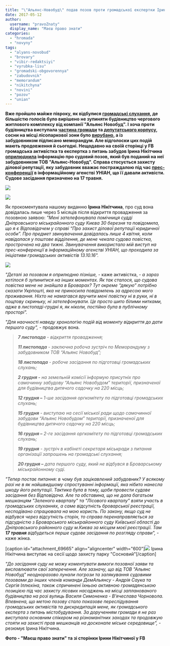 ```yaml
---
title: "\"Альянс-Новобуд\" подав позов проти громадської експертки Ірини Нікітчиної"
date: 2017-05-12
author: 
  username: "pravoZnaty"
  display_name: "Маєш право знати"
categories: 
  - "hromada"
  - "novyny"
tags: 
  - "alyans-novobud"
  - "brovary"
  - "vibir-redaktsiyi"
  - "vyrubka-lisu"
  - "gromadski-obgovorennya"
  - "zabudovnik"
  - "memorandum"
  - "nikitchyna"
  - "novini"
  - "pozov"
  - "unian"
---
```


**Вже пройшло майже півроку, як відбулися [громадські слухання](https://mpz.brovary.org/u-brovarah-vidbulysya-gromadski-sluhannya-adminresurs-peremig-foto/), де більшістю голосів було вирішено не зупиняти будівництво чергового житлового комплексу від компанії "Альянс Новобуд". І хоча проти будівництва виступала [частина громади](https://mpz.brovary.org/brovarchany-protestuyut-proty-budivnytstva-na-symonenka-chornovola-znesly-ogorozhu-foto/) та [депутатського корпусу](https://mpz.brovary.org/brovarskyh-deputativ-na-sesiyi-prosyly-zberegty-lis-foto/), сосни на місці лісопаркової зони було [вирубано](https://mpz.brovary.org/zeleni-krasuni-sosny-na-symonenka-vse-zh-spylyaly-foto-video/), а із забудовником підписано меморандум. Але відголоски цих подій мають продовження й сьогодні. Нещодавно на своїй сторінці у FB громадська активістка та експертка з питань забудов Ірина Нікітчина [оприлюднила](https://www.facebook.com/profile.php?id=100008920808835&fref=ts) інформацію про судовий позов, який був поданий на неї забудовником ТОВ "Альянс-Новобуд". Справа стосується захисту ділової репутації, яку забудовник вважає постраждалою під час [прес-конференції](https://mpz.brovary.org/brovarchany-daly-pres-konferentsiyu-v-unian-shhodo-vyrubky-derev-v-misti/) в інформаційному агенстві УНІАН, що її давали активісти. Судове засідання призначено на 17 травня.**

![](https://mpz.brovary.org/wp-content/uploads/2017/05/Nikitchina_sud2.jpg)

![](https://mpz.brovary.org/wp-content/uploads/2017/05/Nikitchina_sud.jpg)

Як прокоментувала нашому виданню **Ірина Нікітчина**, про суд вона довідалась лише через 5 місяців після відкриття провадження за позовною заявою: _"Мені зателефонувала помічниця судді Дніпровського міськрайонного суду Києва 30 березня та повідомила, що я є Відповідачем у справі “Про захист ділової репутації юридичної особи”. Про предмет звинувачення довідалась лише 4 квітня, коли навідалася у поштове відділення, де мене чекала судова повістка, прострочена на два тижні. Звинувачення використало мій виступ на прес-конференції в інформаційному агенстві УНІАН, що проходила за ініціативи громадських активістів 13.10.16"._

![](https://mpz.brovary.org/wp-content/uploads/2017/05/Nikitchina_sud3.jpg)

_"Деталі за позовом я оприлюдню пізніше,_ \- каже активістка, - _а зараз хотілося б зупинитися на інших моментах. Як так сталося, що судова повістка мене не знайшла в Броварах? Тут окреме “дякую” потрібно сказати Укрпошті, яка не приносила повідомлень за адресою мого проживання. Ніхто не намагався вручити мені повістку ні в руки, ні в пощтову скриньку, ні зателефонувати. Це просто шито білими нитками, адже в листопаді-грудні я, як ніколи, постійно була в публічному просторі"._

_"Для наочності наведу хронологію подій від моменту відкриття до дати першого суду",_ \- продовжує вона.

> _**7 листопада** - відкриття провадження;_
> 
> _**11 листопада** - заключна робоча зустріч по Меморандуму з забудовником ТОВ “Альянс Новобуд”;_
> 
> _**18 листопада** - робоче засідання по підготовці громадських слухань;_
> 
> _**2 грудня -** на земельній комісії інформую присутніх про самочинну забудову “Альянс Новобудом” території, призначеної для будівництва дитячого садочку на 220 місць;_
> 
> _**12 грудня –** 1-ше засідання оргкомітету по підготовці громадських слухань;_
> 
> _**15 грудня** - виступаю на сесії міської ради щодо самочинної забудови “Альянс Новобудом” території, призначеної для будівництва дитячого садочку на 220 місць;_
> 
> _**16 грудня –** 2-ге засідання оргкомітету по підготовці громадських слухань;_
> 
> _**19 грудня** \- зустріч в кабінеті секретаря міськради з питання організації запрошень на громадські слухання;_
> 
> _**20 грудня –** дата першого суду, який не відбувся в Броварському міськрайонному суді._

_"Тепер постає питання: в чому був зацікавлений забудовник? У всякому разі не в як найшвидшому спростуванні інформації, яка нібито нанесла шкоду його репутації. Тактика була в тому, щоби провести судове засідання без Відповідача. Але та обставина, що не дала багатьом мешканцям "Зеленого кварталу" та "Лісового кварталу" взяти участь в громадських слуханнях, а саме відсутність броварської реєстрації, несподівано спрацювала на мою користь. По закону, якщо суд не відбувся через відсутність сторін, то справа перенаправляється за підсудністю з Броварського міськрайонного суду Київської області до Дніпровського районного суду м.Києва за місцем моєї реєстрації. Там **17 травня** відбудеться перше судове засідання по розгляду справи",_ \- каже жінка.

\[caption id="attachment\_69665" align="aligncenter" width="600"\]![](https://mpz.brovary.org/wp-content/uploads/2017/04/Nikitchyna.jpg) Ірина Нікітчина виступає на сесії щодо захисту парку "Сосновий"\[/caption\]

_"До засідання суду не можу коментувати вимоги позовної заяви та висловлювати свої заперечення. Але зазначу, що від ТОВ "Альянс Новобуд" неодноразово лунали погрози та залякування судовими позовами до інших членів команди ДемАльянсу - Андрія Саука та Сергія Іллюхіна, також спричинені їхньою активною громадянською позицією під час захисту лісових насаджень на місці запланованого будівництва на розі вулиць Василя Симоненка - В’ячеслава Чорновола. Впевнена, що метою позову стало показове переслідування громадських активістів та дискредитація мене, як громадського експерта з питань містобудування. За дорученням громади я не раз виступала основним спікером на різноманітних заходах та продовжую стояти на захисті прав мешканців на досконале міське середовище",_ \- резюмує Ірина Нікітчина.

**Фото - "Маєш право знати" та зі сторінки Ірини Нікітчиної у FB**
